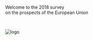 Welcome to the 2018 survey  
on the prospects of the European Union

<br>

![logo](/{{AppPrefix}}/img/doc/site-peu2018-logos.png)

<br>
